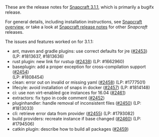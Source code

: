 These are the release notes for [Snapcraft 3.1.1](https://github.com/snapcore/snapcraft/releases/tag/3.1.1), which is primarily a bugifx release. 

For general details, including installation instructions, see [Snapcraft overview](/t/snapcraft-overview/8940), or take a look at [Snapcraft release notes](/t/snapcraft-release-notes/10721) for other *Snapcraft* releases.

The issues and features worked on for 3.1.1:
-   ant, maven and gradle plugins: use correct defaults for jre ([#2453](https://github.com/snapcore/snapcraft/pull/2453))\
    (LP: #1813637, #1813636)
-   rust plugin: new link for rustup ([#2438](https://github.com/snapcore/snapcraft/pull/2438)) (LP: #1662960)
-   baseplugin: add a proper exception for cross-compilation support ([#2454](https://github.com/snapcore/snapcraft/pull/2454))\
    (LP: #1808454)
-   clean: error out on invalid or missing yaml ([#2458](https://github.com/snapcore/snapcraft/pull/2458)) (LP: #1777501)
-   lifecyle: avoid installation of snaps in docker ([#2457](https://github.com/snapcore/snapcraft/pull/2457)) (LP: #1814148)
-   ci: use non virt-enabled gce instances for 16.04 ([#2461](https://github.com/snapcore/snapcraft/pull/2461))
-   extractors: fix typo in code comment ([#2452](https://github.com/snapcore/snapcraft/pull/2452))
-   pluginhandler: handle removal of inconsistent files ([#2450](https://github.com/snapcore/snapcraft/pull/2450)) (LP: #1813033)
-   cli: retrieve error data from provider ([#2455](https://github.com/snapcore/snapcraft/pull/2455)) (LP: #1793082)
-   build providers: recreate instance if base changed ([#2460](https://github.com/snapcore/snapcraft/pull/2460)) (LP: #1794506)
-   catkin plugin: describe how to build all packages ([#2459](https://github.com/snapcore/snapcraft/pull/2459))